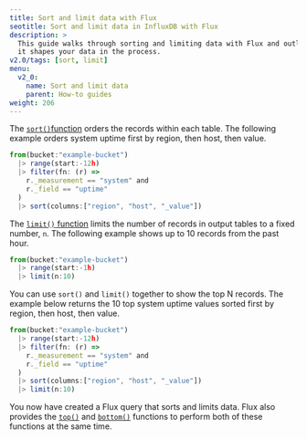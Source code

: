 ```yaml
---
title: Sort and limit data with Flux
seotitle: Sort and limit data in InfluxDB with Flux
description: >
  This guide walks through sorting and limiting data with Flux and outlines how
  it shapes your data in the process.
v2.0/tags: [sort, limit]
menu:
  v2_0:
    name: Sort and limit data
    parent: How-to guides
weight: 206
---
```


The [`sort()`function](/v2.0/reference/flux/functions/built-in/transformations/sort)
orders the records within each table.
The following example orders system uptime first by region, then host, then value.

```js
from(bucket:"example-bucket")
  |> range(start:-12h)
  |> filter(fn: (r) =>
    r._measurement == "system" and
    r._field == "uptime"
  )
  |> sort(columns:["region", "host", "_value"])
```

The [`limit()` function](/v2.0/reference/flux/functions/built-in/transformations/limit)
limits the number of records in output tables to a fixed number, `n`.
The following example shows up to 10 records from the past hour.

```js
from(bucket:"example-bucket")
  |> range(start:-1h)
  |> limit(n:10)
```

You can use `sort()` and `limit()` together to show the top N records.
The example below returns the 10 top system uptime values sorted first by
region, then host, then value.

```js
from(bucket:"example-bucket")
  |> range(start:-12h)
  |> filter(fn: (r) =>
    r._measurement == "system" and
    r._field == "uptime"
  )
  |> sort(columns:["region", "host", "_value"])
  |> limit(n:10)
```

You now have created a Flux query that sorts and limits data.
Flux also provides the [`top()`](/v2.0/reference/flux/functions/built-in/transformations/selectors/top)
and [`bottom()`](/v2.0/reference/flux/functions/built-in/transformations/selectors/bottom)
functions to perform both of these functions at the same time.
